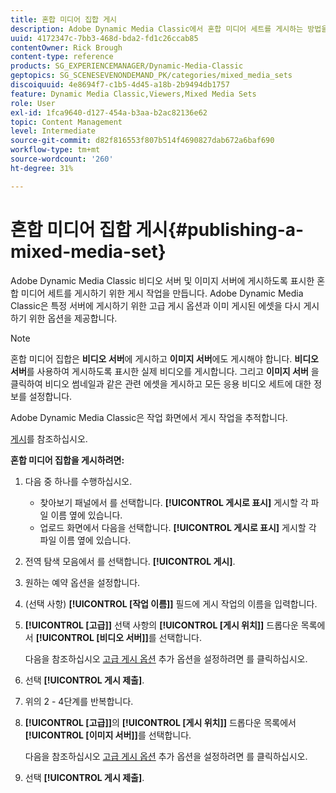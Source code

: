 ```yaml
---
title: 혼합 미디어 집합 게시
description: Adobe Dynamic Media Classic에서 혼합 미디어 세트를 게시하는 방법을 알아봅니다.
uuid: 4172347c-7bb3-468d-bda2-fd1c26ccab85
contentOwner: Rick Brough
content-type: reference
products: SG_EXPERIENCEMANAGER/Dynamic-Media-Classic
geptopics: SG_SCENESEVENONDEMAND_PK/categories/mixed_media_sets
discoiquuid: 4e8694f7-c1b5-4d45-a18b-2b9494db1757
feature: Dynamic Media Classic,Viewers,Mixed Media Sets
role: User
exl-id: 1fca9640-d127-454a-b3aa-b2ac82136e62
topic: Content Management
level: Intermediate
source-git-commit: d82f816553f807b514f4690827dab672a6baf690
workflow-type: tm+mt
source-wordcount: '260'
ht-degree: 31%

---
```


# 혼합 미디어 집합 게시{#publishing-a-mixed-media-set}

Adobe Dynamic Media Classic 비디오 서버 및 이미지 서버에 게시하도록 표시한 혼합 미디어 세트를 게시하기 위한 게시 작업을 만듭니다. Adobe Dynamic Media Classic은 특정 서버에 게시하기 위한 고급 게시 옵션과 이미 게시된 에셋을 다시 게시하기 위한 옵션을 제공합니다.

>[!NOTE]
>
>혼합 미디어 집합은 **비디오 서버**&#x200B;에 게시하고 **이미지 서버**&#x200B;에도 게시해야 합니다. **비디오 서버**&#x200B;를 사용하여 게시하도록 표시한 실제 비디오를 게시합니다. 그리고 **이미지 서버** 을 클릭하여 비디오 썸네일과 같은 관련 에셋을 게시하고 모든 응용 비디오 세트에 대한 정보를 설정합니다.

Adobe Dynamic Media Classic은 작업 화면에서 게시 작업을 추적합니다.

[게시](publishing-files.md#publishing_files)를 참조하십시오.

<!-- 

Comment Type: remark
Last Modified By: unknown unknown 
Last Modified Date: 

<p>RB: Updated the following steps as per Cynthia email, 11/9/2012, added 11/12/2012</p>

 -->

**혼합 미디어 집합을 게시하려면:**

1. 다음 중 하나를 수행하십시오.

   * 찾아보기 패널에서 를 선택합니다. **[!UICONTROL 게시로 표시]** 게시할 각 파일 이름 옆에 있습니다.
   * 업로드 화면에서 다음을 선택합니다. **[!UICONTROL 게시로 표시]** 게시할 각 파일 이름 옆에 있습니다.

1. 전역 탐색 모음에서 를 선택합니다. **[!UICONTROL 게시]**.
1. 원하는 예약 옵션을 설정합니다.
1. (선택 사항) **[!UICONTROL [작업 이름]]** 필드에 게시 작업의 이름을 입력합니다.
1. **[!UICONTROL [고급]]** 선택 사항의 **[!UICONTROL [게시 위치]]** 드롭다운 목록에서 **[!UICONTROL [비디오 서버]]**&#x200B;를 선택합니다.

   다음을 참조하십시오 [고급 게시 옵션](publishing-files.md#advanced_publish_options) 추가 옵션을 설정하려면 를 클릭하십시오.

1. 선택 **[!UICONTROL 게시 제출]**.
1. 위의 2 - 4단계를 반복합니다.
1. **[!UICONTROL [고급]]**&#x200B;의 **[!UICONTROL [게시 위치]]** 드롭다운 목록에서 **[!UICONTROL [이미지 서버]]**&#x200B;를 선택합니다.

   다음을 참조하십시오 [고급 게시 옵션](publishing-files.md#advanced_publish_options) 추가 옵션을 설정하려면 를 클릭하십시오.

1. 선택 **[!UICONTROL 게시 제출]**.
